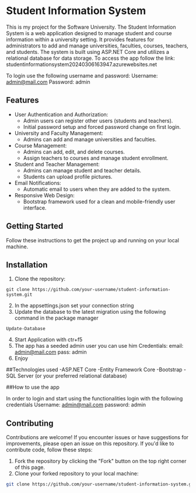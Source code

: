 # Student Information System



This is my project for the Software University. The Student Information System is a web application designed to manage student and course information within a university setting. It provides features for administrators to add and manage universities, faculties, courses, teachers, and students. The system is built using ASP.NET Core and utilizes a relational database for data storage. To access the app follow the link: studentinformationsystem20240306163947.azurewebsites.net

To login use the following username and password:
Username: admin@mail.com
Password: admin

## Features

- User Authentication and Authorization:
  - Admin users can register other users (students and teachers).
  - Initial password setup and forced password change on first login.
- University and Faculty Management:
  - Admins can add and manage universities and faculties.
- Course Management:
  - Admins can add, edit, and delete courses.
  - Assign teachers to courses and manage student enrollment.
- Student and Teacher Management:
  - Admins can manage student and teacher details.
  - Students can upload profile pictures.
- Email Notifications:
  - Automatic email to users when they are added to the system.
- Responsive Web Design:
  - Bootstrap framework used for a clean and mobile-friendly user interface.

## Getting Started

Follow these instructions to get the project up and running on your local machine.

## Installation

1. Clone the repository:

```
git clone https://github.com/your-username/student-information-system.git
```

2. In the appsettings.json set your connection string
3. Update the database to the latest migration using the following command in the package manager
```
Update-Database
```
4. Start Application with ctr+f5
5. The app has a seeded admin user you can use him
   Credentials:
    email: admin@mail.com
    pass:  admin  
6. Enjoy


##Technologies used
-ASP.NET Core
-Entity Framework Core
-Bootstrap
-SQL Server (or your preferred relational database)

##How to use the app

In order to login and start using the functionalities login with the following credentials
Username: admin@mail.com
password: admin

## Contributing

Contributions are welcome! If you encounter issues or have suggestions for improvements, please open an issue on this repository. If you'd like to contribute code, follow these steps:

1. Fork the repository by clicking the "Fork" button on the top right corner of this page.
2. Clone your forked repository to your local machine:

```bash
git clone https://github.com/your-username/student-information-system.git
